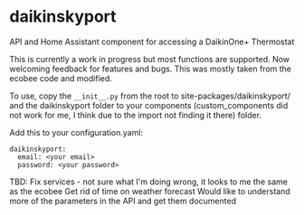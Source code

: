 # daikinskyport
API and Home Assistant component for accessing a DaikinOne+ Thermostat

This is currently a work in progress but most functions are supported.  Now welcoming feedback for features and bugs.  This was mostly taken from the ecobee code and modified.

To use, copy the ```__init__.py``` from the root to site-packages/daikinskyport/ and the daikinskyport folder to your components (custom_components did not work for me, I think due to the import not finding it there) folder.

Add this to your configuration.yaml:
```
daikinskyport:
  email: <your email>
  password: <your password>
```

TBD:
Fix services - not sure what I'm doing wrong, it looks to me the same as the ecobee
Get rid of time on weather forecast
Would like to understand more of the parameters in the API and get them documented
